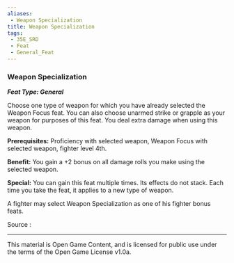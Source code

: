 ```yaml
---
aliases:
 - Weapon Specialization
title: Weapon Specialization
tags: 
 - 35E_SRD
 - Feat
 - General_Feat
---
```

### Weapon Specialization 
***Feat Type: General***

Choose one type of weapon for which you have already selected the Weapon
Focus feat. You can also choose unarmed strike or grapple as your weapon
for purposes of this feat. You deal extra damage when using this weapon.

**Prerequisites:** Proficiency with selected weapon, Weapon Focus with
selected weapon, fighter level 4th.

**Benefit:** You gain a +2 bonus on all damage rolls you make using the
selected weapon.

**Special:** You can gain this feat multiple times. Its effects do not
stack. Each time you take the feat, it applies to a new type of weapon.

A fighter may select Weapon Specialization as one of his fighter bonus
feats.


Source :



---



This material is Open Game Content, and is licensed for public use under the terms of the Open Game License v1.0a.

